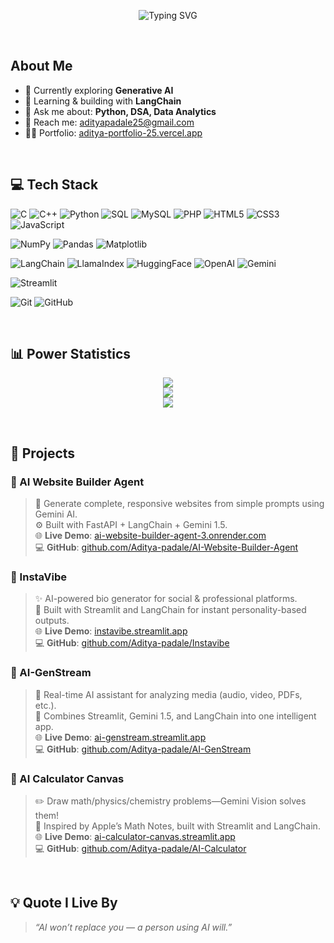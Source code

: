 <p align="center">
  <img src="https://readme-typing-svg.herokuapp.com?font=poppins&weight=500&size=45&pause=1200&color=FABD2F&center=true&vCenter=true&width=1100&height=100&lines=++Hi+%F0%9F%91%8B%2C+I'm+Aditya+Padale++;++AI+Engineer++;++Welcome+to+my+GitHub+Profile!" alt="Typing SVG" />
</p>
<br>

## About Me

- 🌱 Currently exploring **Generative AI**
- 🤖 Learning & building with **LangChain**
- 💬 Ask me about: **Python, DSA, Data Analytics**
- 📧 Reach me: [adityapadale25@gmail.com](mailto:adityapadale25@gmail.com)
- 🧑‍💻 Portfolio: [aditya-portfolio-25.vercel.app](https://aditya-portfolio-25.vercel.app)

<br>

## 💻 Tech Stack

![C](https://img.shields.io/badge/C-%2300599C.svg?style=for-the-badge&logo=c&logoColor=white)
![C++](https://img.shields.io/badge/C++-%2300599C.svg?style=for-the-badge&logo=c%2B%2B&logoColor=white)
![Python](https://img.shields.io/badge/Python-3670A0?style=for-the-badge&logo=python&logoColor=ffdd54)
![SQL](https://img.shields.io/badge/SQL-%23000000.svg?style=for-the-badge&logo=postgresql&logoColor=white)
![MySQL](https://img.shields.io/badge/MySQL-4479A1.svg?style=for-the-badge&logo=mysql&logoColor=white)
![PHP](https://img.shields.io/badge/PHP-%23777BB4.svg?style=for-the-badge&logo=php&logoColor=white)
![HTML5](https://img.shields.io/badge/HTML5-%23E34F26.svg?style=for-the-badge&logo=html5&logoColor=white)
![CSS3](https://img.shields.io/badge/CSS3-%231572B6.svg?style=for-the-badge&logo=css3&logoColor=white)
![JavaScript](https://img.shields.io/badge/JavaScript-%23323330.svg?style=for-the-badge&logo=javascript&logoColor=%23F7DF1E)

![NumPy](https://img.shields.io/badge/Numpy-%23013243.svg?style=for-the-badge&logo=numpy&logoColor=white)
![Pandas](https://img.shields.io/badge/Pandas-%23150458.svg?style=for-the-badge&logo=pandas&logoColor=white)
![Matplotlib](https://img.shields.io/badge/Matplotlib-%23ffffff.svg?style=for-the-badge&logo=Matplotlib&logoColor=black)

![LangChain](https://img.shields.io/badge/LangChain-%23009688.svg?style=for-the-badge&logo=semanticweb&logoColor=white)
![LlamaIndex](https://img.shields.io/badge/LlamaIndex-%23FF6F61.svg?style=for-the-badge&logo=llama&logoColor=white)
![HuggingFace](https://img.shields.io/badge/HuggingFace-%23FFCA28.svg?style=for-the-badge&logo=huggingface&logoColor=black)
![OpenAI](https://img.shields.io/badge/OpenAI-%2300A67E.svg?style=for-the-badge&logo=openai&logoColor=white)
![Gemini](https://img.shields.io/badge/Google%20Gemini-4285F4?style=for-the-badge&logo=google&logoColor=white)

![Streamlit](https://img.shields.io/badge/Streamlit-%23FF4B4B.svg?style=for-the-badge&logo=streamlit&logoColor=white)

![Git](https://img.shields.io/badge/Git-%23F05033.svg?style=for-the-badge&logo=git&logoColor=white)
![GitHub](https://img.shields.io/badge/GitHub-%23121011.svg?style=for-the-badge&logo=github&logoColor=white)

<br>

## 📊 Power Statistics

<p align="center">
  <img src="https://github-profile-summary-cards.vercel.app/api/cards/profile-details?username=Aditya-padale&theme=gruvbox" />
  <br>
  <img src="https://github-profile-summary-cards.vercel.app/api/cards/repos-per-language?username=Aditya-padale&theme=gruvbox" />
  <br>
  <img src="https://github-profile-summary-cards.vercel.app/api/cards/stats?username=Aditya-padale&theme=gruvbox" />
</p>

<br>

## 🚀 Projects

### 🔷 AI Website Builder Agent
> 🧠 Generate complete, responsive websites from simple prompts using Gemini AI.  
> ⚙️ Built with FastAPI + LangChain + Gemini 1.5.  
> 🌐 **Live Demo**: [ai-website-builder-agent-3.onrender.com](https://ai-website-builder-agent-3.onrender.com)  
> 💻 **GitHub**: [github.com/Aditya-padale/AI-Website-Builder-Agent](https://github.com/Aditya-padale/AI-Website-Builder-Agent)

### 📸 InstaVibe
> ✨ AI-powered bio generator for social & professional platforms.  
> 🧠 Built with Streamlit and LangChain for instant personality-based outputs.  
> 🌐 **Live Demo**: [instavibe.streamlit.app](https://instavibe.streamlit.app)  
> 💻 **GitHub**: [github.com/Aditya-padale/Instavibe](https://github.com/Aditya-padale/Instavibe)

### 🎥 AI-GenStream
> 🎯 Real-time AI assistant for analyzing media (audio, video, PDFs, etc.).  
> 🧩 Combines Streamlit, Gemini 1.5, and LangChain into one intelligent app.  
> 🌐 **Live Demo**: [ai-genstream.streamlit.app](https://ai-genstream.streamlit.app)  
> 💻 **GitHub**: [github.com/Aditya-padale/AI-GenStream](https://github.com/Aditya-padale/AI-GenStream)

### 🧮 AI Calculator Canvas
> ✏️ Draw math/physics/chemistry problems—Gemini Vision solves them!  
> 🧠 Inspired by Apple’s Math Notes, built with Streamlit and LangChain.  
> 🌐 **Live Demo**: [ai-calculator-canvas.streamlit.app](https://ai-calculator-canvas.streamlit.app)  
> 💻 **GitHub**: [github.com/Aditya-padale/AI-Calculator](https://github.com/Aditya-padale/AI-Calculator)

<br>

## 💡 Quote I Live By

> *“AI won’t replace you — a person using AI will.”*

